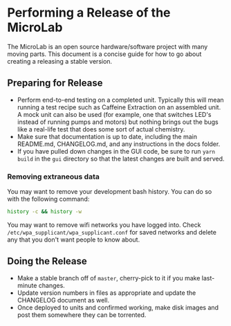 # Performing a Release of the MicroLab

The MicroLab is an open source hardware/software project with many moving parts. This document is a concise guide for how to go about creating a releasing a stable version.

## Preparing for Release

- Perform end-to-end testing on a completed unit. Typically this will mean running a test recipe such as Caffeine Extraction on an assembled unit. A mock unit can also be used (for example, one that switches LED's instead of running pumps and motors) but nothing brings out the bugs like a real-life test that does some sort of actual chemistry.
- Make sure that documentation is up to date, including the main README.md, CHANGELOG.md, and any instructions in the docs folder.
- If you have pulled down changes in the GUI code, be sure to run `yarn build` in the `gui` directory so that the latest changes are built and served.

### Removing extraneous data

You may want to remove your development bash history. You can do so with the following command:

```bash
history -c && history -w
```

You may want to remove wifi networks you have logged into. Check `/etc/wpa_supplicant/wpa_supplicant.conf` for saved networks and delete any that you don't want people to know about.

## Doing the Release

- Make a stable branch off of `master`, cherry-pick to it if you make last-minute changes.
- Update version numbers in files as appropriate and update the CHANGELOG document as well.
- Once deployed to units and confirmed working, make disk images and post them somewhere they can be torrented.
